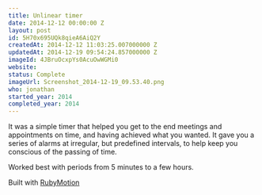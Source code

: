 ```yaml
---
title: Unlinear timer
date: 2014-12-12 00:00:00 Z
layout: post
id: 5H70x695UQk8qieA6AiQ2Y
createdAt: 2014-12-12 11:03:25.007000000 Z
updatedAt: 2014-12-19 09:54:24.857000000 Z
imageId: 4JBruOcxpYs0AcuOwWGMi0
website: 
status: Complete
imageUrl: Screenshot_2014-12-19_09.53.40.png
who: jonathan
started_year: 2014
completed_year: 2014
---
```


It was a simple timer that helped you get to the end meetings and appointments on time, and having achieved what you wanted. It gave you a series of alarms at irregular, but predefined intervals, to help keep you conscious of the passing of time.

Worked best with periods from 5 minutes to a few hours.

Built with [RubyMotion](http://www.rubymotion.com)
